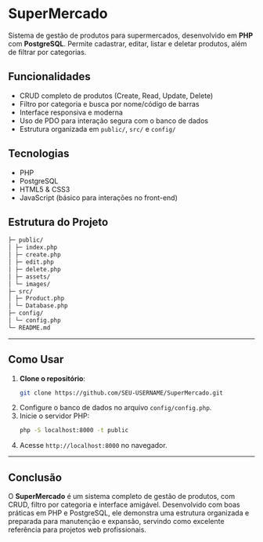 # SuperMercado

Sistema de gestão de produtos para supermercados, desenvolvido em **PHP** com **PostgreSQL**. Permite cadastrar, editar, listar e deletar produtos, além de filtrar por categorias.

## Funcionalidades

- CRUD completo de produtos (Create, Read, Update, Delete)
- Filtro por categoria e busca por nome/código de barras
- Interface responsiva e moderna
- Uso de PDO para interação segura com o banco de dados
- Estrutura organizada em `public/`, `src/` e `config/`

## Tecnologias

- PHP
- PostgreSQL
- HTML5 & CSS3
- JavaScript (básico para interações no front-end)

## Estrutura do Projeto
```bash
├─ public/ 
│ ├─ index.php
│ ├─ create.php
│ ├─ edit.php
│ ├─ delete.php
│ ├─ assets/ 
│ └─ images/
├─ src/ 
│ ├─ Product.php
│ └─ Database.php
├─ config/
│ └─ config.php
└─ README.md
```

---

## Como Usar
1. **Clone o repositório**:
   ```bash
   git clone https://github.com/SEU-USERNAME/SuperMercado.git
   ```
2. Configure o banco de dados no arquivo `config/config.php`.
3. Inicie o servidor PHP:
   ```bash
   php -S localhost:8000 -t public
   ```
4. Acesse `http://localhost:8000` no navegador.

---

## Conclusão
O **SuperMercado** é um sistema completo de gestão de produtos, com CRUD, filtro por categoria e interface amigável. Desenvolvido com boas práticas em PHP e PostgreSQL, ele demonstra uma estrutura organizada e preparada para manutenção e expansão, servindo como excelente referência para projetos web profissionais.
